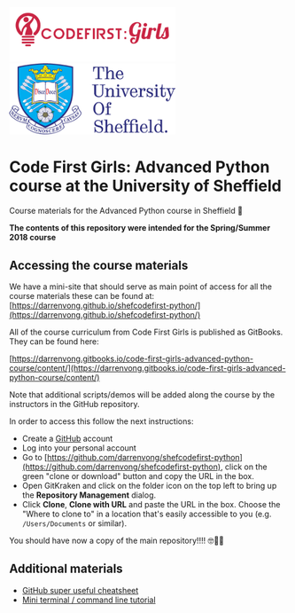 <img src='./assets/CFG-logo.png' width='300px'>
<img src='./assets/sheffield.png' width='300px'>

# Code First Girls: Advanced Python course at the University of Sheffield

Course materials for the Advanced Python course in Sheffield 🤖

**The contents of this repository were intended for the Spring/Summer 2018 course**

## Accessing the course materials
We have a mini-site that should serve as main point of access for all the course materials
these can be found at:
[https://darrenvong.github.io/shefcodefirst-python/](https://darrenvong.github.io/shefcodefirst-python/)

All of the course curriculum from Code First Girls is published as GitBooks. They can be found here:

[https://darrenvong.gitbooks.io/code-first-girls-advanced-python-course/content/](https://darrenvong.gitbooks.io/code-first-girls-advanced-python-course/content/)

Note that additional scripts/demos will be added along the course by the instructors in the
GitHub repository.

In order to access this follow the next instructions:

- Create a [GitHub](https://github.com) account
- Log into your personal account
- Go to [https://github.com/darrenvong/shefcodefirst-python](https://github.com/darrenvong/shefcodefirst-python),
click on the green "clone or download" button and copy the URL in the box.
- Open GitKraken and click on the folder icon on the top left to bring up the **Repository Management** dialog.
- Click **Clone**, **Clone with URL** and paste the URL in the box. Choose the "Where to clone to" in a
location that's easily accessible to you (e.g. `/Users/Documents` or similar).

You should have now a copy of the main repository!!!! 🤓🎉🎈


## Additional materials
- [GitHub super useful cheatsheet](https://services.github.com/on-demand/downloads/github-git-cheat-sheet.pdf)
- [Mini terminal / command line tutorial](./terminal.md) 
 
